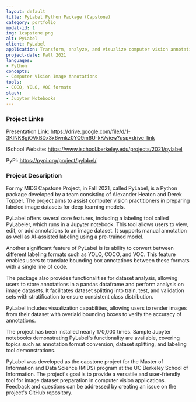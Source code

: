 ```yaml
---
layout: default
title: PyLabel Python Package (Capstone)
category: portfolio
modal-id: 1
img: 1capstone.png
alt: PyLabel
client: PyLabel
application: Transform, analyze, and visualize computer vision annotations
project-date: Fall 2021
languages:
- Python
concepts:
- Computer Vision Image Annotations
tools:
- COCO, YOLO, VOC formats
stack:
- Jupyter Notebooks
---
```

### Project Links

Presentation Link: https://drive.google.com/file/d/1-3KINK8gjOVkBDx3x6wnkz0YO9m6U-kK/view?usp=drive_link

ISchool Website: https://www.ischool.berkeley.edu/projects/2021/pylabel

PyPi: https://pypi.org/project/pylabel/

### Project Description

For my MIDS Capstone Project, in Fall 2021, called PyLabel, is a Python package developed by a team consisting of Alexander Heaton and Derek Topper. The project aims to assist computer vision practitioners in preparing labeled image datasets for deep learning models.

PyLabel offers several core features, including a labeling tool called PyLabeler, which runs in a Jupyter notebook. This tool allows users to view, edit, or add annotations to an image dataset. It supports manual annotation as well as AI-assisted labeling using a pre-trained model.

Another significant feature of PyLabel is its ability to convert between different labeling formats such as YOLO, COCO, and VOC. This feature enables users to translate bounding box annotations between these formats with a single line of code.

The package also provides functionalities for dataset analysis, allowing users to store annotations in a pandas dataframe and perform analysis on image datasets. It facilitates dataset splitting into train, test, and validation sets with stratification to ensure consistent class distribution.

PyLabel includes visualization capabilities, allowing users to render images from their dataset with overlaid bounding boxes to verify the accuracy of annotations.

The project has been installed nearly 170,000 times. Sample Jupyter notebooks demonstrating PyLabel's functionality are available, covering topics such as annotation format conversion, dataset splitting, and labeling tool demonstrations.

PyLabel was developed as the capstone project for the Master of Information and Data Science (MIDS) program at the UC Berkeley School of Information. The project's goal is to provide a versatile and user-friendly tool for image dataset preparation in computer vision applications. Feedback and questions can be addressed by creating an issue on the project's GitHub repository.


